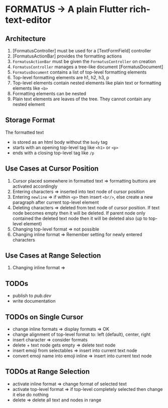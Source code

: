# FORMATUS -> A plain Flutter rich-text-editor

## Architecture

1. [FormatusController] must be used for a [TextFormField] controller
2. [FormatusActionBar] provides the formatting actions
3. `FormatusActionBar` must be given the `FormatusController` on creation
4. `FormatusController` manages a tree-like document [FormatusDocument]
5. `FormatusDocument` contains a list of top-level formatting elements
6. Top-level formatting elements are h1, h2, h3, p
7. Top-level elements contain nested elements like plain text or formatting elements like `<b>`
8. Formatting elements can be nested
9. Plain text elements are leaves of the tree. They cannot contain any nested element

## Storage Format

The formatted text

* is stored as an html body without the `body` tag
* starts with an opening top-level tag like `<h1>` or `<p>`
* ends with a closing top-level tag like `/p`

## Use Cases at Cursor Position

1. Cursor placed somewhere in formatted text => formatting buttons are activated accordingly
2. Entering characters => inserted into text node of cursor position
3. Entering `newline` => if within `<p>` then insert `<br/>`, else create a new paragraph after
   current top-level element
4. Deleting characters => deleted from text node of cursor position. If text node becomes empty then
   it will be deleted. If parent node only contained the deleted text node then it will be deleted
   also (up to top-level element)
5. Changing top-level format => not possible
6. Changing inline format => Remember setting for newly entered characters

## Use Cases at Range Selection

1. Changing inline format =>

## TODOs

* publish to _pub.dev_
* write documentation

## TODOs on Single Cursor

* change inline formats => display formats => OK
* change alignment of top-level format to: left (default), center, right
* insert character => consider formats
* delete + text node gets empty => delete text node
* insert emoji from selectables => insert into current text node
* convert emoji name into emoji inline => insert into current text node

## TODOs at Range Selection

* activate inline format => change format of selected text
* activate top-level format => if top-level completely selected then change it else
  do nothing
* delete => delete all text and nodes in range
